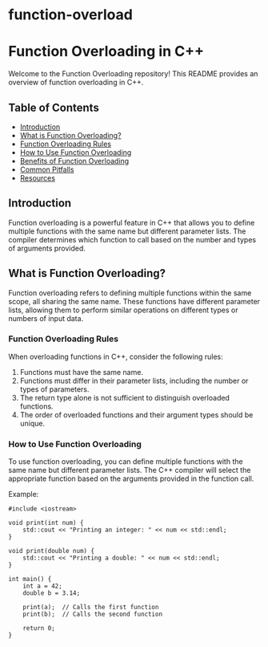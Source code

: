 # function-overload

# Function Overloading in C++

Welcome to the Function Overloading repository! This README provides an overview of function overloading in C++.

## Table of Contents
- [Introduction](#introduction)
- [What is Function Overloading?](#what-is-function-overloading)
- [Function Overloading Rules](#function-overloading-rules)
- [How to Use Function Overloading](#how-to-use-function-overloading)
- [Benefits of Function Overloading](#benefits-of-function-overloading)
- [Common Pitfalls](#common-pitfalls)
- [Resources](#resources)

## Introduction

Function overloading is a powerful feature in C++ that allows you to define multiple functions with the same name but different parameter lists. The compiler determines which function to call based on the number and types of arguments provided.

## What is Function Overloading?

Function overloading refers to defining multiple functions within the same scope, all sharing the same name. These functions have different parameter lists, allowing them to perform similar operations on different types or numbers of input data.

### Function Overloading Rules

When overloading functions in C++, consider the following rules:

1. Functions must have the same name.
2. Functions must differ in their parameter lists, including the number or types of parameters.
3. The return type alone is not sufficient to distinguish overloaded functions.
4. The order of overloaded functions and their argument types should be unique.

### How to Use Function Overloading

To use function overloading, you can define multiple functions with the same name but different parameter lists. The C++ compiler will select the appropriate function based on the arguments provided in the function call.

Example:

```
#include <iostream>

void print(int num) {
    std::cout << "Printing an integer: " << num << std::endl;
}

void print(double num) {
    std::cout << "Printing a double: " << num << std::endl;
}

int main() {
    int a = 42;
    double b = 3.14;

    print(a);  // Calls the first function
    print(b);  // Calls the second function

    return 0;
}
```
